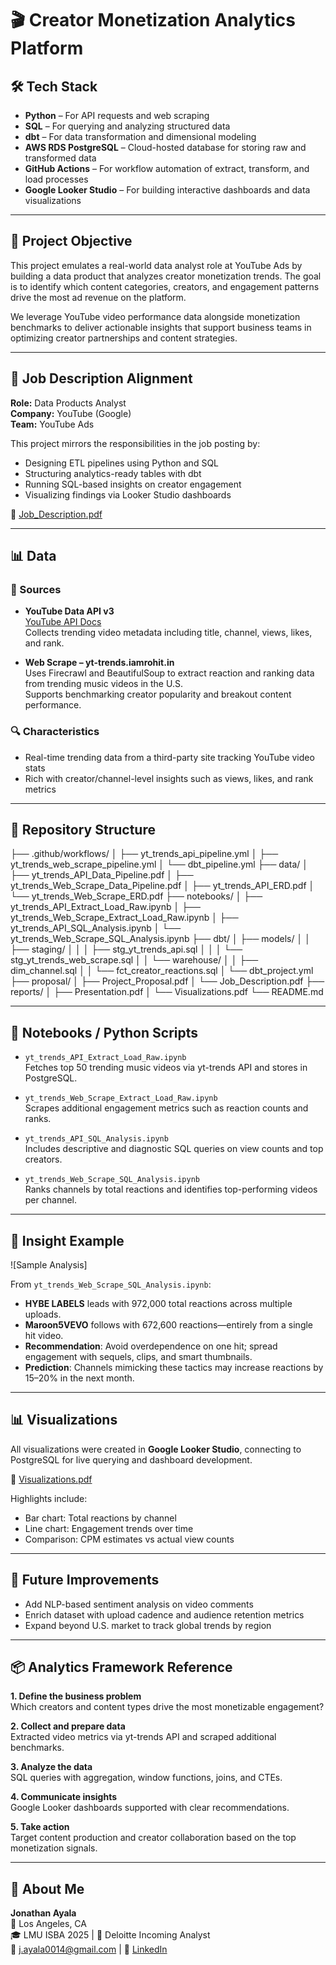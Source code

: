 # 🎬 Creator Monetization Analytics Platform

## 🛠️ Tech Stack
- **Python** – For API requests and web scraping
- **SQL** – For querying and analyzing structured data
- **dbt** – For data transformation and dimensional modeling
- **AWS RDS PostgreSQL** – Cloud-hosted database for storing raw and transformed data
- **GitHub Actions** – For workflow automation of extract, transform, and load processes
- **Google Looker Studio** – For building interactive dashboards and data visualizations

---

## 🎯 Project Objective
This project emulates a real-world data analyst role at YouTube Ads by building a data product that analyzes creator monetization trends. The goal is to identify which content categories, creators, and engagement patterns drive the most ad revenue on the platform.

We leverage YouTube video performance data alongside monetization benchmarks to deliver actionable insights that support business teams in optimizing creator partnerships and content strategies.

---

## 💼 Job Description Alignment
**Role:** Data Products Analyst  
**Company:** YouTube (Google)  
**Team:** YouTube Ads  

This project mirrors the responsibilities in the job posting by:
- Designing ETL pipelines using Python and SQL
- Structuring analytics-ready tables with dbt
- Running SQL-based insights on creator engagement
- Visualizing findings via Looker Studio dashboards

📎 [Job_Description.pdf](./proposal/Job_Description.pdf)

---

## 📊 Data

### 📡 Sources
- **YouTube Data API v3**  
  [YouTube API Docs](https://developers.google.com/youtube/v3)  
  Collects trending video metadata including title, channel, views, likes, and rank.

- **Web Scrape – yt-trends.iamrohit.in**  
  Uses Firecrawl and BeautifulSoup to extract reaction and ranking data from trending music videos in the U.S.  
  Supports benchmarking creator popularity and breakout content performance.

### 🔍 Characteristics
- Real-time trending data from a third-party site tracking YouTube video stats
- Rich with creator/channel-level insights such as views, likes, and rank metrics

---

## 📁 Repository Structure
├── .github/workflows/
│ ├── yt_trends_api_pipeline.yml
│ ├── yt_trends_web_scrape_pipeline.yml
│ └── dbt_pipeline.yml
├── data/
│ ├── yt_trends_API_Data_Pipeline.pdf
│ ├── yt_trends_Web_Scrape_Data_Pipeline.pdf
│ ├── yt_trends_API_ERD.pdf
│ └── yt_trends_Web_Scrape_ERD.pdf
├── notebooks/
│ ├── yt_trends_API_Extract_Load_Raw.ipynb
│ ├── yt_trends_Web_Scrape_Extract_Load_Raw.ipynb
│ ├── yt_trends_API_SQL_Analysis.ipynb
│ └── yt_trends_Web_Scrape_SQL_Analysis.ipynb
├── dbt/
│ ├── models/
│ │ ├── staging/
│ │ │ ├── stg_yt_trends_api.sql
│ │ │ └── stg_yt_trends_web_scrape.sql
│ │ └── warehouse/
│ │ ├── dim_channel.sql
│ │ └── fct_creator_reactions.sql
│ └── dbt_project.yml
├── proposal/
│ ├── Project_Proposal.pdf
│ └── Job_Description.pdf
├── reports/
│ ├── Presentation.pdf
│ └── Visualizations.pdf
└── README.md


---

## 📁 Notebooks / Python Scripts
- `yt_trends_API_Extract_Load_Raw.ipynb`  
  Fetches top 50 trending music videos via yt-trends API and stores in PostgreSQL.

- `yt_trends_Web_Scrape_Extract_Load_Raw.ipynb`  
  Scrapes additional engagement metrics such as reaction counts and ranks.

- `yt_trends_API_SQL_Analysis.ipynb`  
  Includes descriptive and diagnostic SQL queries on view counts and top creators.

- `yt_trends_Web_Scrape_SQL_Analysis.ipynb`  
  Ranks channels by total reactions and identifies top-performing videos per channel.

---

## 🧠 Insight Example
![Sample Analysis]

From `yt_trends_Web_Scrape_SQL_Analysis.ipynb`:
- **HYBE LABELS** leads with 972,000 total reactions across multiple uploads.
- **Maroon5VEVO** follows with 672,600 reactions—entirely from a single hit video.
- **Recommendation**: Avoid overdependence on one hit; spread engagement with sequels, clips, and smart thumbnails.
- **Prediction**: Channels mimicking these tactics may increase reactions by 15–20% in the next month.

---

## 📊 Visualizations
All visualizations were created in **Google Looker Studio**, connecting to PostgreSQL for live querying and dashboard development.

📎 [Visualizations.pdf](./reports/Visualizations.pdf)

Highlights include:
- Bar chart: Total reactions by channel
- Line chart: Engagement trends over time
- Comparison: CPM estimates vs actual view counts

---

## 🔮 Future Improvements
- Add NLP-based sentiment analysis on video comments
- Enrich dataset with upload cadence and audience retention metrics
- Expand beyond U.S. market to track global trends by region

---

## 📦 Analytics Framework Reference

**1. Define the business problem**  
Which creators and content types drive the most monetizable engagement?

**2. Collect and prepare data**  
Extracted video metrics via yt-trends API and scraped additional benchmarks.

**3. Analyze the data**  
SQL queries with aggregation, window functions, joins, and CTEs.

**4. Communicate insights**  
Google Looker dashboards supported with clear recommendations.

**5. Take action**  
Target content production and creator collaboration based on the top monetization signals.

---

## 👤 About Me
**Jonathan Ayala**  
📍 Los Angeles, CA  
🎓 LMU ISBA 2025 | 🎯 Deloitte Incoming Analyst  
📧 j.ayala0014@gmail.com | 🔗 [LinkedIn](https://www.linkedin.com/in/ju-ayala)

